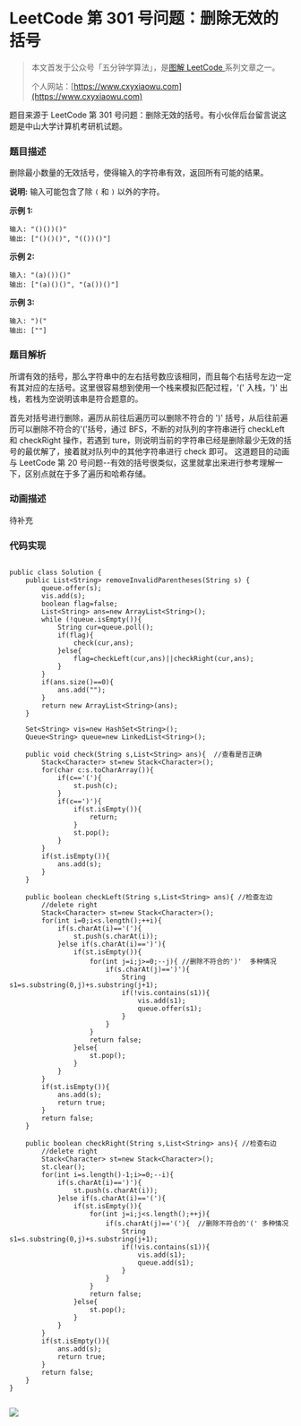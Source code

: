 # LeetCode 第 301 号问题：删除无效的括号

> 本文首发于公众号「五分钟学算法」，是[图解 LeetCode ](<https://github.com/MisterBooo/LeetCodeAnimation>)系列文章之一。
>
> 个人网站：[https://www.cxyxiaowu.com](https://www.cxyxiaowu.com)

题目来源于 LeetCode 第 301 号问题：删除无效的括号。有小伙伴后台留言说这题是中山大学计算机考研机试题。

### 题目描述

删除最小数量的无效括号，使得输入的字符串有效，返回所有可能的结果。

**说明:** 输入可能包含了除 `(` 和 `)` 以外的字符。

**示例 1:**

```
输入: "()())()"
输出: ["()()()", "(())()"]
```

**示例 2:**

```
输入: "(a)())()"
输出: ["(a)()()", "(a())()"]
```

**示例 3:**

```
输入: ")("
输出: [""]
```



### 题目解析

所谓有效的括号，那么字符串中的左右括号数应该相同，而且每个右括号左边一定有其对应的左括号。这里很容易想到使用一个栈来模拟匹配过程，'(' 入栈，')' 出栈，若栈为空说明该串是符合题意的。

首先对括号进行删除，遍历从前往后遍历可以删除不符合的 ')' 括号，从后往前遍历可以删除不符合的'('括号，通过 BFS，不断的对队列的字符串进行 checkLeft 和 checkRight 操作，若遇到 ture，则说明当前的字符串已经是删除最少无效的括号的最优解了，接着就对队列中的其他字符串进行 check 即可。
这道题目的动画与 LeetCode 第 20 号问题--有效的括号很类似，这里就拿出来进行参考理解一下，区别点就在于多了遍历和哈希存储。

### 动画描述

待补充

### 代码实现

```

public class Solution {
    public List<String> removeInvalidParentheses(String s) {
        queue.offer(s);
        vis.add(s);
        boolean flag=false;
        List<String> ans=new ArrayList<String>();
        while (!queue.isEmpty()){
            String cur=queue.poll();
            if(flag){
                check(cur,ans);
            }else{
                flag=checkLeft(cur,ans)||checkRight(cur,ans);
            }
        }
        if(ans.size()==0){
            ans.add("");
        }
        return new ArrayList<String>(ans);
    }

    Set<String> vis=new HashSet<String>();
    Queue<String> queue=new LinkedList<String>();

    public void check(String s,List<String> ans){  //查看是否正确
        Stack<Character> st=new Stack<Character>();
        for(char c:s.toCharArray()){
            if(c=='('){
                st.push(c);
            }
            if(c==')'){
                if(st.isEmpty()){
                    return;
                }
                st.pop();
            }
        }
        if(st.isEmpty()){
            ans.add(s);
        }
    }

    public boolean checkLeft(String s,List<String> ans){ //检查左边
        //delete right
        Stack<Character> st=new Stack<Character>();
        for(int i=0;i<s.length();++i){
            if(s.charAt(i)=='('){
                st.push(s.charAt(i));
            }else if(s.charAt(i)==')'){
                if(st.isEmpty()){
                    for(int j=i;j>=0;--j){ //删除不符合的')'  多种情况
                        if(s.charAt(j)==')'){
                            String s1=s.substring(0,j)+s.substring(j+1);
                            if(!vis.contains(s1)){
                                vis.add(s1);
                                queue.offer(s1);
                            }
                        }
                    }
                    return false;
                }else{
                    st.pop();
                }
            }
        }
        if(st.isEmpty()){
            ans.add(s);
            return true;
        }
        return false;
    }

    public boolean checkRight(String s,List<String> ans){ //检查右边
        //delete right
        Stack<Character> st=new Stack<Character>();
        st.clear();
        for(int i=s.length()-1;i>=0;--i){
            if(s.charAt(i)==')'){
                st.push(s.charAt(i));
            }else if(s.charAt(i)=='('){
                if(st.isEmpty()){
                    for(int j=i;j<s.length();++j){
                        if(s.charAt(j)=='('){  //删除不符合的'(' 多种情况
                            String s1=s.substring(0,j)+s.substring(j+1);
                            if(!vis.contains(s1)){
                                vis.add(s1);
                                queue.add(s1);
                            }
                        }
                    }
                    return false;
                }else{
                    st.pop();
                }
            }
        }
        if(st.isEmpty()){
            ans.add(s);
            return true;
        }
        return false;
    }
}


```





![](https://blog-1257126549.cos.ap-guangzhou.myqcloud.com/blog/syhz6.png)